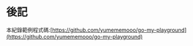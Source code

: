 # 後記

本紀錄範例程式碼:[https://github.com/yumememooo/go-my-playground](https://github.com/yumememooo/go-my-playground)
